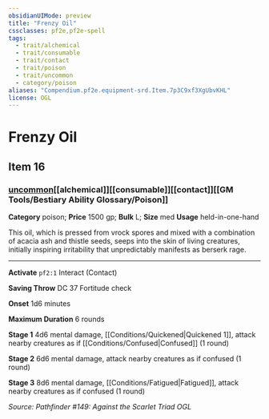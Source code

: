 ```yaml
---
obsidianUIMode: preview
title: "Frenzy Oil"
cssclasses: pf2e,pf2e-spell
tags:
  - trait/alchemical
  - trait/consumable
  - trait/contact
  - trait/poison
  - trait/uncommon
  - category/poison
aliases: "Compendium.pf2e.equipment-srd.Item.7p3C9xf3XgUbvKHL"
license: OGL
---
```

# Frenzy Oil
## Item 16
### [uncommon](uncommon "Uncommon Rarity Trait")[[alchemical]][[consumable]][[contact]][[GM Tools/Bestiary Ability Glossary/Poison]]

**Category** poison; 
**Price** 1500 gp; 
**Bulk** L; **Size** med
**Usage** held-in-one-hand

This oil, which is pressed from vrock spores and mixed with a combination of acacia ash and thistle seeds, seeps into the skin of living creatures, initially inspiring irritability that unpredictably manifests as berserk rage.

* * *

**Activate** `pf2:1` Interact (Contact)

**Saving Throw** DC 37 Fortitude check

**Onset** 1d6 minutes

**Maximum Duration** 6 rounds

**Stage 1** 4d6 mental damage, [[Conditions/Quickened|Quickened 1]], attack nearby creatures as if [[Conditions/Confused|Confused]] (1 round)

**Stage 2** 6d6 mental damage, attack nearby creatures as if confused (1 round)

**Stage 3** 8d6 mental damage, [[Conditions/Fatigued|Fatigued]], attack nearby creatures as if confused (1 round)

*Source: Pathfinder #149: Against the Scarlet Triad*
*OGL*